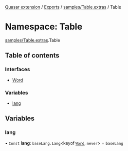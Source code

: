 [Quasar extension](../index.md) / [Exports](../modules.md) / [samples/Table.extras](samples_Table_extras.md) / Table

# Namespace: Table

[samples/Table.extras](samples_Table_extras.md).Table

## Table of contents

### Interfaces

- [Word](../interfaces/samples_Table_extras.Table.Word.md)

### Variables

- [lang](samples_Table_extras.Table.md#lang)

## Variables

### lang

• `Const` **lang**: `baseLang.Lang`<keyof [`Word`](../interfaces/samples_Table_extras.Table.Word.md), `never`\> = `baseLang`

